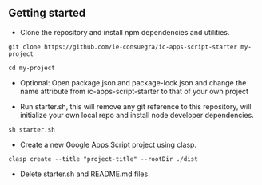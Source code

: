 ## Getting started

* Clone the repository and install npm dependencies and utilities.

```
git clone https://github.com/ie-consuegra/ic-apps-script-starter my-project

cd my-project

```
* Optional: Open package.json and package-lock.json and change the name attribute from ic-apps-script-starter to that of your own project

* Run starter.sh, this will remove any git reference to this repository, will initialize your own local repo and install node developer dependencies.

```
sh starter.sh
```
* Create a new Google Apps Script project using clasp.

```
clasp create --title "project-title" --rootDir ./dist
```

* Delete starter.sh and README.md files.